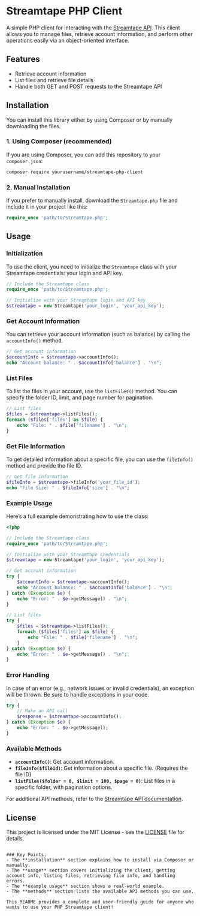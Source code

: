# Streamtape PHP Client

A simple PHP client for interacting with the [Streamtape API](https://www.streamtape.com/). This client allows you to manage files, retrieve account information, and perform other operations easily via an object-oriented interface.

## Features

- Retrieve account information
- List files and retrieve file details
- Handle both GET and POST requests to the Streamtape API

## Installation

You can install this library either by using Composer or by manually downloading the files.

### 1. Using Composer (recommended)

If you are using Composer, you can add this repository to your `composer.json`:

```bash
composer require yourusername/streamtape-php-client
```

### 2. Manual Installation

If you prefer to manually install, download the `Streamtape.php` file and include it in your project like this:

```php
require_once 'path/to/Streamtape.php';
```

## Usage

### Initialization

To use the client, you need to initialize the `Streamtape` class with your Streamtape credentials: your login and API key.

```php
// Include the Streamtape class
require_once 'path/to/Streamtape.php';

// Initialize with your Streamtape login and API key
$streamtape = new Streamtape('your_login', 'your_api_key');
```

### Get Account Information

You can retrieve your account information (such as balance) by calling the `accountInfo()` method.

```php
// Get account information
$accountInfo = $streamtape->accountInfo();
echo "Account balance: " . $accountInfo['balance'] . "\n";
```

### List Files

To list the files in your account, use the `listFiles()` method. You can specify the folder ID, limit, and page number for pagination.

```php
// List files
$files = $streamtape->listFiles();
foreach ($files['files'] as $file) {
    echo "File: " . $file['filename'] . "\n";
}
```

### Get File Information

To get detailed information about a specific file, you can use the `fileInfo()` method and provide the file ID.

```php
// Get file information
$fileInfo = $streamtape->fileInfo('your_file_id');
echo "File Size: " . $fileInfo['size'] . "\n";
```

### Example Usage

Here’s a full example demonstrating how to use the class:

```php
<?php

// Include the Streamtape class
require_once 'path/to/Streamtape.php';

// Initialize with your Streamtape credentials
$streamtape = new Streamtape('your_login', 'your_api_key');

// Get account information
try {
    $accountInfo = $streamtape->accountInfo();
    echo "Account balance: " . $accountInfo['balance'] . "\n";
} catch (Exception $e) {
    echo "Error: " . $e->getMessage() . "\n";
}

// List files
try {
    $files = $streamtape->listFiles();
    foreach ($files['files'] as $file) {
        echo "File: " . $file['filename'] . "\n";
    }
} catch (Exception $e) {
    echo "Error: " . $e->getMessage() . "\n";
}
```

### Error Handling

In case of an error (e.g., network issues or invalid credentials), an exception will be thrown. Be sure to handle exceptions in your code.

```php
try {
    // Make an API call
    $response = $streamtape->accountInfo();
} catch (Exception $e) {
    echo "Error: " . $e->getMessage();
}
```

### Available Methods

- **`accountInfo()`**: Get account information.
- **`fileInfo($fileId)`**: Get information about a specific file. (Requires the file ID)
- **`listFiles($folder = 0, $limit = 100, $page = 0)`**: List files in a specific folder, with pagination options.

For additional API methods, refer to the [Streamtape API documentation](https://www.streamtape.com/docs).

## License

This project is licensed under the MIT License - see the [LICENSE](LICENSE) file for details.
```

### Key Points:
- The **installation** section explains how to install via Composer or manually.
- The **usage** section covers initializing the client, getting account info, listing files, retrieving file info, and handling errors.
- The **example usage** section shows a real-world example.
- The **methods** section lists the available API methods you can use.

This README provides a complete and user-friendly guide for anyone who wants to use your PHP Streamtape client!
